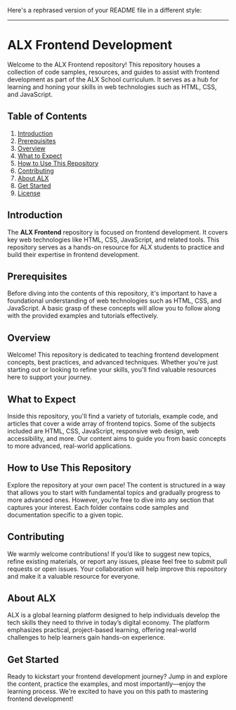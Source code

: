 Here's a rephrased version of your README file in a different style:

---

# ALX Frontend Development

Welcome to the ALX Frontend repository! This repository houses a collection of code samples, resources, and guides to assist with frontend development as part of the ALX School curriculum. It serves as a hub for learning and honing your skills in web technologies such as HTML, CSS, and JavaScript.

## Table of Contents
1. [Introduction](#introduction)
2. [Prerequisites](#prerequisites)
3. [Overview](#overview)
4. [What to Expect](#what-to-expect)
5. [How to Use This Repository](#how-to-use-this-repository)
6. [Contributing](#contributing)
7. [About ALX](#about-alx)
8. [Get Started](#get-started)
9. [License](#license)

## Introduction
The **ALX Frontend** repository is focused on frontend development. It covers key web technologies like HTML, CSS, JavaScript, and related tools. This repository serves as a hands-on resource for ALX students to practice and build their expertise in frontend development.

## Prerequisites
Before diving into the contents of this repository, it's important to have a foundational understanding of web technologies such as HTML, CSS, and JavaScript. A basic grasp of these concepts will allow you to follow along with the provided examples and tutorials effectively.

## Overview
Welcome! This repository is dedicated to teaching frontend development concepts, best practices, and advanced techniques. Whether you're just starting out or looking to refine your skills, you'll find valuable resources here to support your journey.

## What to Expect
Inside this repository, you'll find a variety of tutorials, example code, and articles that cover a wide array of frontend topics. Some of the subjects included are HTML, CSS, JavaScript, responsive web design, web accessibility, and more. Our content aims to guide you from basic concepts to more advanced, real-world applications.

## How to Use This Repository
Explore the repository at your own pace! The content is structured in a way that allows you to start with fundamental topics and gradually progress to more advanced ones. However, you’re free to dive into any section that captures your interest. Each folder contains code samples and documentation specific to a given topic.

## Contributing
We warmly welcome contributions! If you’d like to suggest new topics, refine existing materials, or report any issues, please feel free to submit pull requests or open issues. Your collaboration will help improve this repository and make it a valuable resource for everyone.

## About ALX
ALX is a global learning platform designed to help individuals develop the tech skills they need to thrive in today’s digital economy. The platform emphasizes practical, project-based learning, offering real-world challenges to help learners gain hands-on experience.

## Get Started
Ready to kickstart your frontend development journey? Jump in and explore the content, practice the examples, and most importantly—enjoy the learning process. We're excited to have you on this path to mastering frontend development!


